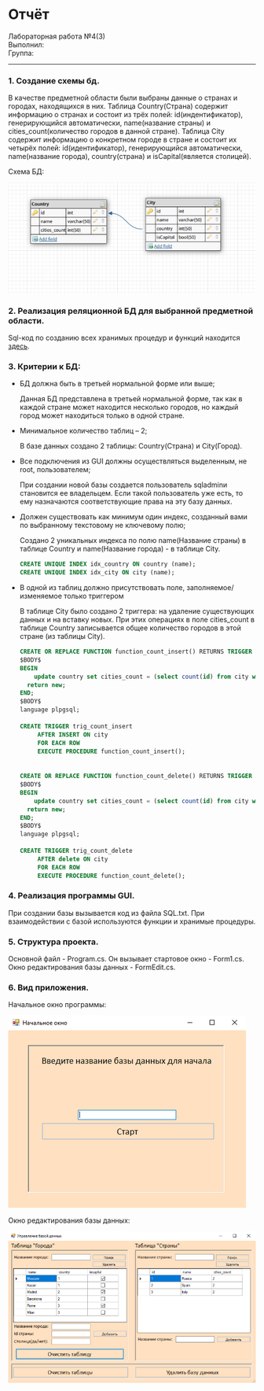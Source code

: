 # Отчёт 

Лабораторная работа №4(3)  
Выполнил:    
Группа:   

---

### 1. Создание схемы бд.

В качестве предметной области были выбраны данные о странах и городах, находящихся в них. Таблица Country(Страна) содержит информацию о странах и состоит из трёх полей: id(индентификатор), генерирующийся автоматически, name(название страны) и cities_count(количество городов в данной стране). Таблица City содержит информацию о конкретном городе в стране и состоит их четырёх полей: id(идентификатор), генерирующийся автоматически, name(название города), country(страна) и isCapital(является столицей).

Схема БД: 

![](Schema.PNG)

### 2. Реализация реляционной БД для выбранной предметной области.

Sql-код по созданию всех хранимых процедур и функций находится [здесь](https://github.com/Amirzakirov/GUI/tree/master/GUI/bin/Debug/SQL.txt).

### 3. Критерии к БД:
  
- БД должна быть в третьей нормальной форме или выше;

  Данная БД представлена в третьей нормальной форме, так как в каждой стране может находится несколько городов, но каждый город может находиться только в одной стране. 

- Минимальное количество таблиц – 2;

  В базе данных создано 2 таблицы: Country(Страна) и City(Город).

- Все подключения из GUI должны осуществляться выделенным, не root, пользователем;

  При создании новой базы создается пользователь sqladminи становится ее владельцем. Если такой пользователь уже есть, то ему назначаются соответствующие права на эту базу данных.

- Должен существовать как минимум один индекс, созданный вами по выбранному текстовому не ключевому полю;

  Создано 2 уникальных индекса по полю name(Название страны) в таблице Country и name(Название города) - в таблице City.

  ```sql
  CREATE UNIQUE INDEX idx_country ON country (name);
  CREATE UNIQUE INDEX idx_city ON city (name);
  ```

- В одной из таблиц должно присутствовать поле, заполняемое/изменяемое только триггером

  В таблице City было создано 2 триггера: на удаление существующих данных и на вставку новых. При этих операциях в поле cities_count в таблице Country записывается общее количество городов в этой стране (из таблицы City). 
  
  ```sql
  CREATE OR REPLACE FUNCTION function_count_insert() RETURNS TRIGGER AS
  $BODY$
  BEGIN
      update country set cities_count = (select count(id) from city where country = new.country) where id = new.country;
    return new;
  END;
  $BODY$
  language plpgsql;

  CREATE TRIGGER trig_count_insert
       AFTER INSERT ON city
       FOR EACH ROW
       EXECUTE PROCEDURE function_count_insert();


  CREATE OR REPLACE FUNCTION function_count_delete() RETURNS TRIGGER AS
  $BODY$
  BEGIN
      update country set cities_count = (select count(id) from city where country = old.country) where id = old.country;
    return new;
  END;
  $BODY$
  language plpgsql;

  CREATE TRIGGER trig_count_delete
       AFTER delete ON city
       FOR EACH ROW
       EXECUTE PROCEDURE function_count_delete();
  ```

### 4. Реализация программы GUI.

При создании базы вызывается код из файла SQL.txt. При взаимодействии с базой используются функции и хранимые процедуры.
 
 ### 5. Структура проекта.
 
 Основной файл - Program.cs. Он вызывает стартовое окно - Form1.cs. Окно редактирования базы данных - FormEdit.cs.
 
 ### 6. Вид приложения.
 
Начальное окно программы:

![](Window1.PNG)

Окно редактирования базы данных:

![](Window2.PNG)
